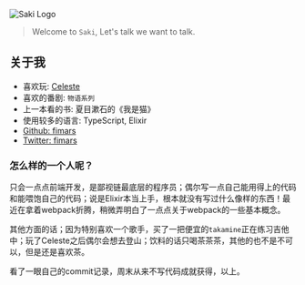 ![Saki Logo](./Saki.png)

> Welcome to `Saki`,  Let's talk we want to talk.

## 关于我

- 喜欢玩: [Celeste](http://www.celestegame.com/)
- 喜欢的番剧: `物语系列`
- 上一本看的书: 夏目漱石的《我是猫》
- 使用较多的语言: TypeScript, Elixir
- [Github: fimars](https://github.com/fimars/)
- [Twitter: fimars](https://twitter.com/_fimars)

### 怎么样的一个人呢？

只会一点点前端开发，是鄙视链最底层的程序员；偶尔写一点自己能用得上的代码和能喂饱自己的代码；说是Elixir本当上手，根本就没有写过什么像样的东西！最近在拿着webpack折腾，稍微弄明白了一点点关于webpack的一些基本概念。

其他方面的话；因为特别喜欢一个歌手，买了一把便宜的`takamine`正在练习吉他中；玩了Celeste之后偶尔会想去登山；饮料的话只喝茶茶茶，其他的也不是不可以，但是还是喜欢茶。

看了一眼自己的commit记录，周末从来不写代码成就获得，以上。